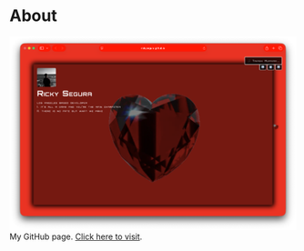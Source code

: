 # About

![Desktop Screenshot](./images/screenshot.png)
My GitHub page. [Click here to visit](https://rickysegura.github.io/).

